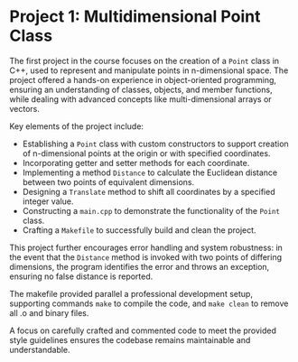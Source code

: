 # Project 1: Multidimensional Point Class

The first project in the course focuses on the creation of a `Point` class in C++, used to represent and manipulate points in n-dimensional space. The project offered a hands-on experience in object-oriented programming, ensuring an understanding of classes, objects, and member functions, while dealing with advanced concepts like multi-dimensional arrays or vectors.

Key elements of the project include:

-  Establishing a `Point` class with custom constructors to support creation of n-dimensional points at the origin or with specified coordinates.
-  Incorporating getter and setter methods for each coordinate.
-  Implementing a method `Distance` to calculate the Euclidean distance between two points of equivalent dimensions.
-  Designing a `Translate` method to shift all coordinates by a specified integer value.
-  Constructing a `main.cpp` to demonstrate the functionality of the `Point` class.
-  Crafting a `Makefile` to successfully build and clean the project.

This project further encourages error handling and system robustness: in the event that the `Distance` method is invoked with two points of differing dimensions, the program identifies the error and throws an exception, ensuring no false distance is reported.

The makefile provided parallel a professional development setup, supporting commands `make` to compile the code, and `make clean` to remove all .o and binary files.

A focus on carefully crafted and commented code to meet the provided style guidelines ensures the codebase remains maintainable and understandable.

